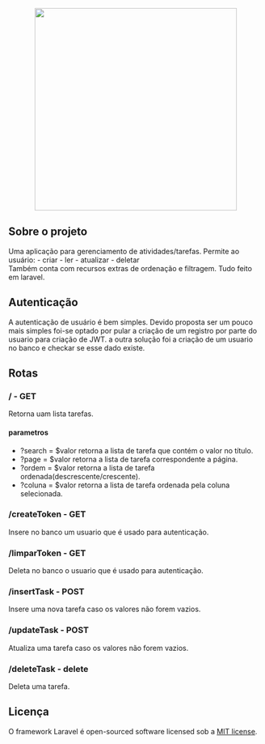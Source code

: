 <p align="center"><a href="https://laravel.com" target="_blank"><img src="https://raw.githubusercontent.com/laravel/art/master/logo-lockup/5%20SVG/2%20CMYK/1%20Full%20Color/laravel-logolockup-cmyk-red.svg" width="400"></a></p>



## Sobre o projeto

Uma aplicação para gerenciamento de atividades/tarefas. Permite ao usuário:
    - criar
    - ler
    - atualizar
    - deletar   
Também conta com recursos extras de ordenação e filtragem. 
Tudo feito em laravel.
## Autenticação

A autenticação de usuário é bem simples. Devido proposta ser um pouco mais simples foi-se optado por pular a criação de um registro por parte do usuario para criação de JWT. a outra solução foi a criação de um usuario no banco e checkar se esse dado existe.

## Rotas

### / - GET
 Retorna uam lista tarefas. 

#### parametros

 - ?search = $valor
    retorna a lista de tarefa que contém o valor no título. 
- ?page = $valor
    retorna a lista de tarefa correspondente a página.
- ?ordem = $valor
    retorna a lista de tarefa ordenada(descrescente/crescente).
- ?coluna = $valor
    retorna a lista de tarefa ordenada pela coluna selecionada.

### /createToken - GET

Insere no banco um usuario que é usado para autenticação.
### /limparToken - GET

Deleta no banco o usuario que é usado para autenticação.


### /insertTask - POST

Insere uma nova tarefa caso os valores não forem vazios.

### /updateTask - POST

Atualiza uma tarefa caso os valores não forem vazios.

### /deleteTask - delete

Deleta uma tarefa.

## Licença

O framework Laravel é open-sourced software licensed sob a [MIT license](https://opensource.org/licenses/MIT).
